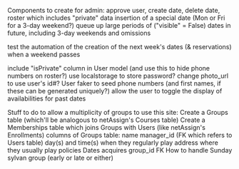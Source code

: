 Components to create for admin:
approve user, create date, delete date, roster which includes "private" data
insertion of a special date (Mon or Fri for a 3-day weekend?)
queue up large periods of ("visible" = False) dates in future, including 3-day weekends and omissions

test the automation of the creation of the next week's dates (& reservations) when a weekend passes

include "isPrivate" column in User model (and use this to hide phone numbers on roster?)
use localstorage to store password?
change photo_url to use user's id#?
User faker to seed phone numbers (and first names, if these can be generated uniquely?)
allow the user to toggle the display of availabilities for past dates

Stuff to do to allow a multiplicity of groups to use this site:
    Create a Groups table (which'll be analogous to netAssign's Courses table)
    Create a Memberships table which joins Groups with Users (like netAssign's Enrollments)
    columns of Groups table:
        name
        manager_id (FK which refers to Users table)
        day(s) and time(s) when they regularly play
        address where they usually play
        policies
    Dates acquires group_id FK
    How to handle Sunday sylvan group (early or late or either)

